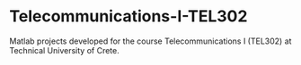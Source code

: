 # Telecommunications-I-TEL302
Matlab projects developed for the course Telecommunications I (TEL302) at Technical University of Crete. 
